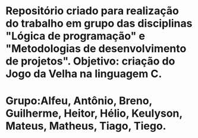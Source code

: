 # Repositório criado para realização do trabalho em grupo das disciplinas "Lógica de programação" e "Metodologias de desenvolvimento de projetos". Objetivo: criação do Jogo da Velha na linguagem C.
# Grupo:Alfeu, Antônio, Breno, Guilherme, Heitor, Hélio, Keulyson, Mateus, Matheus, Tiago, Tiego.
